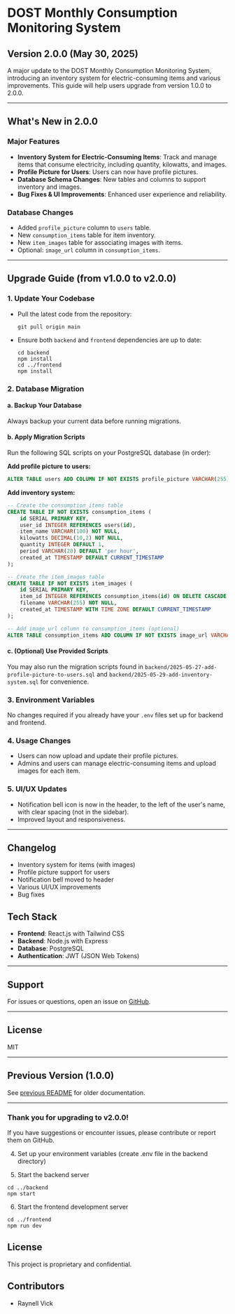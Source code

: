 # DOST Monthly Consumption Monitoring System

## Version 2.0.0 (May 30, 2025)

A major update to the DOST Monthly Consumption Monitoring System, introducing an inventory system for electric-consuming items and various improvements. This guide will help users upgrade from version 1.0.0 to 2.0.0.

---

## What's New in 2.0.0

### Major Features
- **Inventory System for Electric-Consuming Items**: Track and manage items that consume electricity, including quantity, kilowatts, and images.
- **Profile Picture for Users**: Users can now have profile pictures.
- **Database Schema Changes**: New tables and columns to support inventory and images.
- **Bug Fixes & UI Improvements**: Enhanced user experience and reliability.

### Database Changes
- Added `profile_picture` column to `users` table.
- New `consumption_items` table for item inventory.
- New `item_images` table for associating images with items.
- Optional: `image_url` column in `consumption_items`.

---

## Upgrade Guide (from v1.0.0 to v2.0.0)

### 1. Update Your Codebase
- Pull the latest code from the repository:
  ```
  git pull origin main
  ```
- Ensure both `backend` and `frontend` dependencies are up to date:
  ```
  cd backend
  npm install
  cd ../frontend
  npm install
  ```

### 2. Database Migration
#### a. Backup Your Database
Always backup your current data before running migrations.

#### b. Apply Migration Scripts
Run the following SQL scripts on your PostgreSQL database (in order):

**Add profile picture to users:**
```sql
ALTER TABLE users ADD COLUMN IF NOT EXISTS profile_picture VARCHAR(255) NOT NULL DEFAULT 'default-profile.jpg';
```

**Add inventory system:**
```sql
-- Create the consumption_items table
CREATE TABLE IF NOT EXISTS consumption_items (
    id SERIAL PRIMARY KEY,
    user_id INTEGER REFERENCES users(id),
    item_name VARCHAR(100) NOT NULL,
    kilowatts DECIMAL(10,2) NOT NULL,
    quantity INTEGER DEFAULT 1,
    period VARCHAR(20) DEFAULT 'per hour',
    created_at TIMESTAMP DEFAULT CURRENT_TIMESTAMP
);

-- Create the item_images table
CREATE TABLE IF NOT EXISTS item_images (
    id SERIAL PRIMARY KEY,
    item_id INTEGER REFERENCES consumption_items(id) ON DELETE CASCADE,
    filename VARCHAR(255) NOT NULL,
    created_at TIMESTAMP WITH TIME ZONE DEFAULT CURRENT_TIMESTAMP
);

-- Add image_url column to consumption_items (optional)
ALTER TABLE consumption_items ADD COLUMN IF NOT EXISTS image_url VARCHAR(255);
```

#### c. (Optional) Use Provided Scripts
You may also run the migration scripts found in `backend/2025-05-27-add-profile-picture-to-users.sql` and `backend/2025-05-29-add-inventory-system.sql` for convenience.

### 3. Environment Variables
No changes required if you already have your `.env` files set up for backend and frontend.

### 4. Usage Changes
- Users can now upload and update their profile pictures.
- Admins and users can manage electric-consuming items and upload images for each item.

### 5. UI/UX Updates
- Notification bell icon is now in the header, to the left of the user's name, with clear spacing (not in the sidebar).
- Improved layout and responsiveness.

---

## Changelog
- Inventory system for items (with images)
- Profile picture support for users
- Notification bell moved to header
- Various UI/UX improvements
- Bug fixes

## Tech Stack
- **Frontend**: React.js with Tailwind CSS
- **Backend**: Node.js with Express
- **Database**: PostgreSQL
- **Authentication**: JWT (JSON Web Tokens)

---

## Support
For issues or questions, open an issue on [GitHub](https://github.com/rynllvck5/dostMontlyConsumptionMonitoring).

---

## License
MIT

---

## Previous Version (1.0.0)
See [previous README](https://github.com/rynllvck5/dostMontlyConsumptionMonitoring/tree/v1.0.0) for older documentation.

---

### Thank you for upgrading to v2.0.0!
If you have suggestions or encounter issues, please contribute or report them on GitHub.

4. Set up your environment variables (create .env file in the backend directory)

5. Start the backend server
```
cd ../backend
npm start
```

6. Start the frontend development server
```
cd ../frontend
npm run dev
```

## License

This project is proprietary and confidential.

## Contributors

- Raynell Vick 